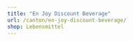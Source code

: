 ```yaml
---
title: "En Joy Discount Beverage"
url: /canton/en-joy-discount-beverage/
shop: Lebensmittel
---
```

